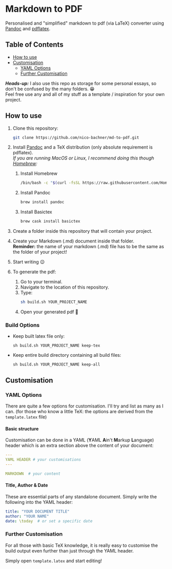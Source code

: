 # Markdown to PDF

Personalised and "simplified" markdown to pdf (via LaTeX) converter using [Pandoc](https://pandoc.org) and [pdflatex](https://www.latex-project.org).

## Table of Contents
- [How to use](#How-to-use)
- [Customisation](#Customisation)
    - [YAML Options](#YAML-Options)
    - [Further Customisation](#Further-Customisation)

***Heads-up:*** I also use this repo as storage for some personal essays, so don't be confused by the many folders. :grin: \
Feel free use any and all of my stuff as a template / inspiration for your own project.

## How to use

1. Clone this repository:
    ``` sh
    git clone https://github.com/nico-bachner/md-to-pdf.git
    ```
0. Install [Pandoc](https://pandoc.org/installing.html) and a TeX distribution (only absolute requirement is pdflatex). \
*If you are running MacOS or Linux, I recommend doing this though [Homebrew](https://brew.sh):*

    1. Install Homebrew
        ``` sh
        /bin/bash -c "$(curl -fsSL https://raw.githubusercontent.com/Homebrew/install/master/install.sh)"
        ```
    2. Install Pandoc
        ``` sh
        brew install pandoc
        ```
    3. Install Basictex
        ``` sh
        brew cask install basictex
        ```
0. Create a folder inside this repository that will contain your project.
0. Create your Markdown (.md) document inside that folder. \
**Reminder:**  the name of your markdown (.md) file has to be the same as the folder of your project!
0. Start writing :wink:
0. To generate the pdf:
    1. Go to your terminal.
    0. Navigate to the location of this repository.
    0. Type:
        ``` sh
        sh build.sh YOUR_PROJECT_NAME
        ```
    0. Open your generated pdf :tada:



### Build Options
- Keep built latex file only:
    ```
    sh build.sh YOUR_PROJECT_NAME keep-tex
    ```
- Keep entire build directory containing all build files: 
    ```
    sh build.sh YOUR_PROJECT_NAME keep-all
    ```

## Customisation
### YAML Options
There are quite a few options for customisation. I'll try and list as many as I can. (for those who know a little TeX: the options are derived from the `template.latex` file)

#### Basic structure
Customisation can be done in a YAML (**Y**AML **A**in't **M**arkup **L**anguage) header which is an extra section above the content of your document:
``` YAML
---
YAML HEADER # your customisations
---

MARKDOWN  # your content
```

#### Title, Author & Date
These are essential parts of any standalone document. Simply write the following into the YAML header:
``` YAML
title: "YOUR DOCUMENT TITLE"
author: "YOUR NAME"
date: \today  # or set a specific date
```

### Further Customisation
For all those with basic TeX knowledge, it is really easy to customise the build output even further than just through the YAML header.

Simply open `template.latex` and start editing!
